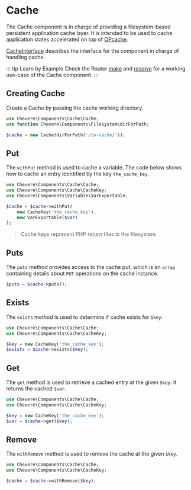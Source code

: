 # Cache

The Cache component is in charge of providing a filesystem-based persistent application cache layer. It is intended to be used to cache application states accelerated on top of [OPcache](https://www.php.net/opcache).

[CacheInterface](../reference/Chevere/Interfaces/Cache/CacheInterface.md) describes the interface for the component in charge of handling cache.

::: tip Learn by Example
Check the Router [make](https://github.com/chevere/examples/tree/master/03.Http#00router-makephp) and [resolve](https://github.com/chevere/examples/tree/master/03.Http#01router-resolvephp) for a working use-case of the Cache component.
:::

## Creating Cache

Create a Cache by passing the cache working directory.

```php
use Chevere\Components\Cache\Cache;
use function Chevere\Components\Filesystem\dirForPath;

$cache = new Cache(dirForPath('/to-cache/'));
```

## Put

The `withPut` method is used to cache a variable. The code below shows how to cache an entry identified by the key `the_cache_key`.

```php
use Chevere\Components\Cache\Cache;
use Chevere\Components\Cache\CacheKey;
use Chevere\Components\Variable\VarExportable;

$cache = $cache->withPut(
    new CacheKey('the_cache_key'),
    new VarExportable($var)
);
```

> Cache keys represent PHP return files in the filesystem.

## Puts

The `puts` method provides access to the cache put, which is an `array` containing details about `PUT` operations on the cache instance.

```php
$puts = $cache->puts();
```

## Exists

The `exists` method is used to determine if cache exists for `$key`.

```php
use Chevere\Components\Cache\Cache;
use Chevere\Components\Cache\CacheKey;

$key = new CacheKey('the_cache_key');
$exists = $cache->exists($key);
```

## Get

The `get` method is used to retrieve a cached entry at the given `$key`. It returns the cached `$var`.

```php
use Chevere\Components\Cache\Cache;
use Chevere\Components\Cache\CacheKey;

$key = new CacheKey('the_cache_key');
$var = $cache->get($key);
```

## Remove

The `withRemove` method is used to remove the cache at the given `$key`.

```php
use Chevere\Components\Cache\Cache;
use Chevere\Components\Cache\CacheKey;

$cache = $cache->withRemove($key);
```
